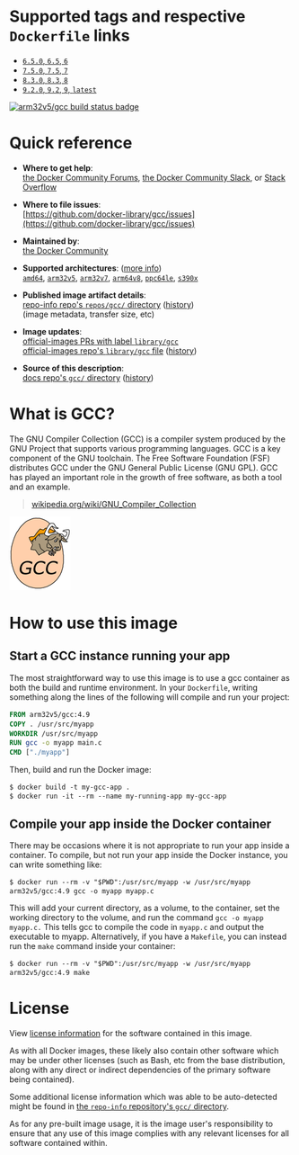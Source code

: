 <!--

********************************************************************************

WARNING:

    DO NOT EDIT "gcc/README.md"

    IT IS AUTO-GENERATED

    (from the other files in "gcc/" combined with a set of templates)

********************************************************************************

-->

# Supported tags and respective `Dockerfile` links

-	[`6.5.0`, `6.5`, `6`](https://github.com/docker-library/gcc/blob/e17fd3097b743216f292e50ea8e84b3b3bcc4e53/6/Dockerfile)
-	[`7.5.0`, `7.5`, `7`](https://github.com/docker-library/gcc/blob/aab71caeb1be048b44fd140a102cb7f17f995276/7/Dockerfile)
-	[`8.3.0`, `8.3`, `8`](https://github.com/docker-library/gcc/blob/035d5baa91016103e8f5231b6d589054381b0f55/8/Dockerfile)
-	[`9.2.0`, `9.2`, `9`, `latest`](https://github.com/docker-library/gcc/blob/65cee66f798434200d4efd651d97b4427bb82570/9/Dockerfile)

[![arm32v5/gcc build status badge](https://img.shields.io/jenkins/s/https/doi-janky.infosiftr.net/job/multiarch/job/arm32v5/job/gcc.svg?label=arm32v5/gcc%20%20build%20job)](https://doi-janky.infosiftr.net/job/multiarch/job/arm32v5/job/gcc/)

# Quick reference

-	**Where to get help**:  
	[the Docker Community Forums](https://forums.docker.com/), [the Docker Community Slack](http://dockr.ly/slack), or [Stack Overflow](https://stackoverflow.com/search?tab=newest&q=docker)

-	**Where to file issues**:  
	[https://github.com/docker-library/gcc/issues](https://github.com/docker-library/gcc/issues)

-	**Maintained by**:  
	[the Docker Community](https://github.com/docker-library/gcc)

-	**Supported architectures**: ([more info](https://github.com/docker-library/official-images#architectures-other-than-amd64))  
	[`amd64`](https://hub.docker.com/r/amd64/gcc/), [`arm32v5`](https://hub.docker.com/r/arm32v5/gcc/), [`arm32v7`](https://hub.docker.com/r/arm32v7/gcc/), [`arm64v8`](https://hub.docker.com/r/arm64v8/gcc/), [`ppc64le`](https://hub.docker.com/r/ppc64le/gcc/), [`s390x`](https://hub.docker.com/r/s390x/gcc/)

-	**Published image artifact details**:  
	[repo-info repo's `repos/gcc/` directory](https://github.com/docker-library/repo-info/blob/master/repos/gcc) ([history](https://github.com/docker-library/repo-info/commits/master/repos/gcc))  
	(image metadata, transfer size, etc)

-	**Image updates**:  
	[official-images PRs with label `library/gcc`](https://github.com/docker-library/official-images/pulls?q=label%3Alibrary%2Fgcc)  
	[official-images repo's `library/gcc` file](https://github.com/docker-library/official-images/blob/master/library/gcc) ([history](https://github.com/docker-library/official-images/commits/master/library/gcc))

-	**Source of this description**:  
	[docs repo's `gcc/` directory](https://github.com/docker-library/docs/tree/master/gcc) ([history](https://github.com/docker-library/docs/commits/master/gcc))

# What is GCC?

The GNU Compiler Collection (GCC) is a compiler system produced by the GNU Project that supports various programming languages. GCC is a key component of the GNU toolchain. The Free Software Foundation (FSF) distributes GCC under the GNU General Public License (GNU GPL). GCC has played an important role in the growth of free software, as both a tool and an example.

> [wikipedia.org/wiki/GNU_Compiler_Collection](https://en.wikipedia.org/wiki/GNU_Compiler_Collection)

![logo](https://raw.githubusercontent.com/docker-library/docs/60b29a700d22613526487c7d5fcf4d723ed2ef0a/gcc/logo.png)

# How to use this image

## Start a GCC instance running your app

The most straightforward way to use this image is to use a gcc container as both the build and runtime environment. In your `Dockerfile`, writing something along the lines of the following will compile and run your project:

```dockerfile
FROM arm32v5/gcc:4.9
COPY . /usr/src/myapp
WORKDIR /usr/src/myapp
RUN gcc -o myapp main.c
CMD ["./myapp"]
```

Then, build and run the Docker image:

```console
$ docker build -t my-gcc-app .
$ docker run -it --rm --name my-running-app my-gcc-app
```

## Compile your app inside the Docker container

There may be occasions where it is not appropriate to run your app inside a container. To compile, but not run your app inside the Docker instance, you can write something like:

```console
$ docker run --rm -v "$PWD":/usr/src/myapp -w /usr/src/myapp arm32v5/gcc:4.9 gcc -o myapp myapp.c
```

This will add your current directory, as a volume, to the container, set the working directory to the volume, and run the command `gcc -o myapp myapp.c.` This tells gcc to compile the code in `myapp.c` and output the executable to myapp. Alternatively, if you have a `Makefile`, you can instead run the `make` command inside your container:

```console
$ docker run --rm -v "$PWD":/usr/src/myapp -w /usr/src/myapp arm32v5/gcc:4.9 make
```

# License

View [license information](https://gcc.gnu.org/viewcvs/gcc/trunk/gcc/COPYING3?view=markup) for the software contained in this image.

As with all Docker images, these likely also contain other software which may be under other licenses (such as Bash, etc from the base distribution, along with any direct or indirect dependencies of the primary software being contained).

Some additional license information which was able to be auto-detected might be found in [the `repo-info` repository's `gcc/` directory](https://github.com/docker-library/repo-info/tree/master/repos/gcc).

As for any pre-built image usage, it is the image user's responsibility to ensure that any use of this image complies with any relevant licenses for all software contained within.
